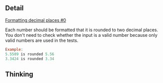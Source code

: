 ## Detail

[Formatting decimal places #0](https://www.codewars.com/kata/formatting-decimal-places-number-0/train/haskell)

Each number should be formatted that it is rounded to two decimal places. You don't need to check whether the input is a valid number because only valid numbers are used in the tests.

```haskell
Example:    
5.5589 is rounded 5.56   
3.3424 is rounded 3.34
```

## Thinking

